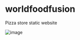 # worldfoodfusion

Pizza store static website 

![image](https://user-images.githubusercontent.com/42559822/226516078-21d25fda-dca1-4af3-8366-52fd9d105cb4.png)
